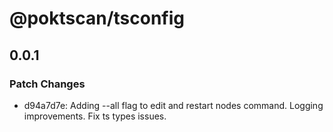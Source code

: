 # @poktscan/tsconfig

## 0.0.1

### Patch Changes

- d94a7d7e: Adding --all flag to edit and restart nodes command. Logging improvements. Fix ts types issues.
